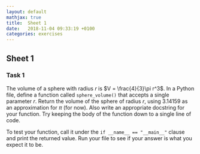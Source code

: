 ```yaml
---
layout: default
mathjax: true
title:  Sheet 1
date:   2018-11-04 09:33:19 +0100
categories: exercises 
---
```


## Sheet 1

### Task 1 


The volume of a sphere with radius $r$ is $V = \frac{4}{3}\pi r^3$.  In
a Python file, define a function called `sphere_volume()` that
accepts a single parameter $r$.  Return the volume of the sphere of
radius $r$, using $3.14159$ as an approximation for $\pi$ (for now).
Also write an appropriate docstring for your function. Try keeping
the body of the function down to a single line of code.

To test your function, call it under the `if __name__ == "__main__"`
clause and print the returned value.  Run your file to see if your
answer is what you expect it to be.

